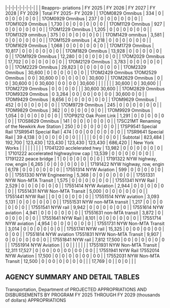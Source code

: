 |-|-|-|-|-|-|-|-|
| | Reappro-  priations | FY 2025 | FY 2026 | FY 2027 | FY 2028 | FY 2029 | Total FY 2025- FY 2029 |
| 17OM0829 Omnibus | 334 | 0 | 0 | 0 | 0 | 0 | 0 |
| 17OM0929 Omnibus | 237 | 0 | 0 | 0 | 0 | 0 | 0 |
| 17OM1029 Omnibus | 1,730 | 0 | 0 | 0 | 0 | 0 | 0 |
| 17OM1129 Omnibus | 927 | 0 | 0 | 0 | 0 | 0 | 0 |
| 17OM1229 Omnibus | 1,205 | 0 | 0 | 0 | 0 | 0 | 0 |
| 17OM1329 omnibus | 375 | 0 | 0 | 0 | 0 | 0 | 0 |
| 17OM1429 omnibus | 3,581 | 0 | 0 | 0 | 0 | 0 | 0 |
| 17OM1529 omnibus | 4,218 | 0 | 0 | 0 | 0 | 0 | 0 |
| 17OM1629 Omnibus | 1,068 | 0 | 0 | 0 | 0 | 0 | 0 |
| 17OM1729 Omnibus | 10,817 | 0 | 0 | 0 | 0 | 0 | 0 |
| 17OM1829 Omnibus | 13,928 | 0 | 0 | 0 | 0 | 0 | 0 |
| 17OM1929 Omnibus | 12,280 | 0 | 0 | 0 | 0 | 0 | 0 |
| 17OM2029 Omnibus | 17,702 | 0 | 0 | 0 | 0 | 0 | 0 |
| 17OM2129 Omnibus | 3,783 | 0 | 0 | 0 | 0 | 0 | 0 |
| 17OM2229 Omnibus | 29,823 | 0 | 0 | 0 | 0 | 0 | 0 |
| 17OM2329 Omnibus | 30,600 | 0 | 0 | 0 | 0 | 0 | 0 |
| 17OM2429 Omnibus 17OM2529 Omnibus | 0  0 | 30,600  0 | 0 | 0 | 0 | 0 | 30,600 |
| 17OM2629 Omnibus | 0 | 0 | 30,600  0 | 0  30,600 | 0  0 | 0  0 | 30,600 |
| | | | | | 30,600 | 0 | 30,600 |
| 17OM2729 Omnibus | 0 | 0 | 0 | 0 | | | 30,600  30,600 |
| 17OM2829 Omnibus 17OM9329 Omnibus | 0  3,264 | 0  0 | 0  0 | 0  0 | 0  0 | 30,600  0 | 0 |
| 17OM9429 Omnibus | 8,656 | 0 | 0 | 0 | 0 | 0 | 0 |
| 17OM9629 Omnibus | 452 | 0 | 0 | 0 | 0 | 0 | 0 |
| 17OM9729 Omnibus | 245 | 0 | 0 | 0 | 0 | 0 | 0 |
| 17OM9829 Omnibus | 362 | 0 | 0 | 0 | 0 | 0 | 0 |
| 17OM9929 Omnibus | 1,054 | 0 | 0 | 0 | 0 | 0 | 0 |
| 17OP9212 Oak Point Link | 1,291 | 0 | 0 | 0 | 0 | 0 | 0 |
| 17OS8629 Omnibus | 141 | 0 | 0 | 0 | 0 | 0 | 0 |
| 17SC21MT Renaming of the Newkirk Ave Station | 250 | 0 | 0 | 0 | 0 | 0 | 0 |
| 17SP9541 Special Rail 17SR9541 Special Rail | 474 | 0  0 | 0  0 | 0 | 0 | 0 | 0 |
| 17SR9641 Special Rail | 39  4,138 | 0 | 0 | 0 | 0 | 0 | 0 |
| | | | | 0 | 0 | 0 | 0 |
| Subtotal | 823,484 | 192,700 | 123,430 | 123,430 | 123,430 | 123,430 | 686,420 |
| New York Works | | | | | | | |
| 17041220 acclelerated hwy | 13,982 | 0 | 0 | 0 | 0 | 0 | 0 |
| 17101222 accelerated highway/row cap | 13,539 | 0 | 0 | 0 | 0 | 0 | 0 |
| 17191222 peace bridge | 1 | 0 | 0 | 0 | 0 | 0 | 0 |
| 17191322 NYW highway, row, engin | 6,265 | 0 | 0 | 0 | 0 | 0 | 0 |
| 17191422 NYW highway, row, engin | 6,178 | 0 | 0 | 0 | 0 | 0 | 0 |
| 17551314 NYW Aviation | 599 | 0 | 0 | 0 | 0 | 0 | 0 |
| 17551330 NYW Engineering | 5,368 | 0 | 0 | 0 | 0 | 0 | 0 |
| 17551331 NYW Non-MTA Transit | 1,575 | 0 | 0 | 0 | 0 | 0 | 0 |
| 17551341 NYW Rail | 2,529 | 0 | 0 | 0 | 0 | 0 | 0 |
| 17551414 NYW Aviation | 2,944 | 0 | 0 | 0 | 0 | 0 | 0 |
| 17551431 NYW Non-MTA Transit | 5,000 | 0 | 0 | 0 | 0 | 0 | 0 |
| 17551441 NYW Rail | | 0 | 0 | 0 | 0 | 0 | 0 |
| 17551514 NYW aviation | 3,093  5,131 | 0 | 0 | 0 | 0 | 0 | 0 |
| 17551531 NYW non-MTA transit | 1,217 | 0 | 0 | 0 | 0 | 0 | 0 |
| 17551541 NYW rail | 9,942 | 0 | 0 | 0 | 0 | 0 | 0 |
| 17551614 NYW aviation | 4,941 | 0 | 0 | 0 | 0 | 0 | 0 |
| 17551631 non-MTA transit | 3,872 | 0 | 0 | 0 | 0 | 0 | 0 |
| 17551641 NYW Rail | 8,101 | 0 | 0 | 0 | 0 | 0 | 0 |
| 17551714 NYW aviation | 4,954 | 0 | 0 | 0 | 0 | 0 | 0 |
| 17551731 NYW Non-MTA Transit | 3,014 | 0 | 0 | 0 | 0 | 0 | 0 |
| 17551741 NYW rail | 15,325 | 0 | 0  0 | 0  0 | 0  0 | 0 | 0  0 |
| 17551814 NYW aviation 17551831 NYW Non-MTA Transit | 9,907 | 0 | 0 | 0 | 0 | 0  0 | 0 |
| 17551841 NYW rail | 7,812  17,500 | 0  0 | 0 | 0 | 0 | 0 | 0 |
| 17551914 NYW Aviation | | 0 | | | | | |
| 17551931 NYW Non-MTA Transit | 12,311  17,527 | 0 | 0  0 | 0  0 | 0  0 | 0  0 | 0  0 |
| 17551941 NYW Rail 17552014 NYW Aviation | 17,500 | 0 | 0 | 0 | 0 | 0  0 | 0  0 |
| 17552031 NYW Non-MTA Transit | 12,500 | 0 | 0  0 | 0 | 0 | 0 | 0 |
| | 17,769 | 0 | | 0 | 0 | | |

## **AGENCY SUMMARY AND DETAIL TABLES**

Transportation, Department of PROJECTED APPROPRIATIONS AND DISBURSEMENTS BY PROGRAM FY 2025 THROUGH FY 2029 (thousands of dollars) APPROPRIATIONS